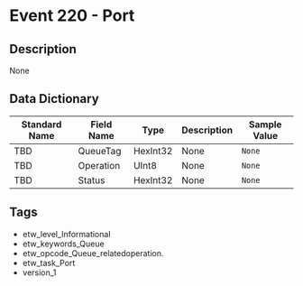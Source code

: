 # Event 220 - Port

## Description
None

## Data Dictionary
|Standard Name|Field Name|Type|Description|Sample Value|
|---|---|---|---|---|
|TBD|QueueTag|HexInt32|None|`None`|
|TBD|Operation|UInt8|None|`None`|
|TBD|Status|HexInt32|None|`None`|

## Tags
* etw_level_Informational
* etw_keywords_Queue
* etw_opcode_Queue_relatedoperation.
* etw_task_Port
* version_1